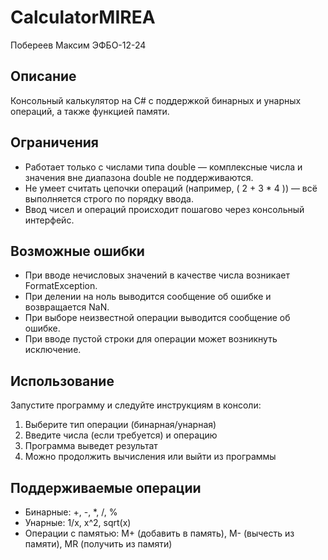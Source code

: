 # CalculatorMIREA

Побереев Максим ЭФБО-12-24

## Описание

Консольный калькулятор на C# с поддержкой бинарных и унарных операций, а также функцией памяти.

## Ограничения

- Работает только с числами типа double — комплексные числа и значения вне диапазона double не поддерживаются.
- Не умеет считать цепочки операций (например, \( 2 + 3 * 4 \)) — всё выполняется строго по порядку ввода.
- Ввод чисел и операций происходит пошагово через консольный интерфейс.

## Возможные ошибки

- При вводе нечисловых значений в качестве числа возникает FormatException.
- При делении на ноль выводится сообщение об ошибке и возвращается NaN.
- При выборе неизвестной операции выводится сообщение об ошибке.
- При вводе пустой строки для операции может возникнуть исключение.

## Использование

Запустите программу и следуйте инструкциям в консоли:

1. Выберите тип операции (бинарная/унарная)
2. Введите числа (если требуется) и операцию
3. Программа выведет результат
4. Можно продолжить вычисления или выйти из программы

## Поддерживаемые операции

- Бинарные: +, -, *, /, %
- Унарные: 1/x, x^2, sqrt(x)
- Операции с памятью: M+ (добавить в память), M- (вычесть из памяти), MR (получить из памяти)
